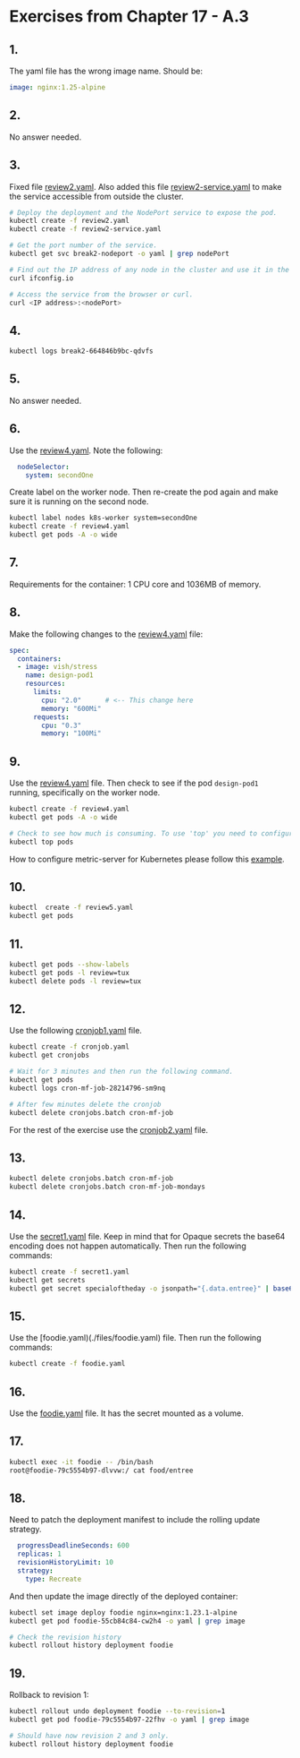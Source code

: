 # Exercises from Chapter 17 - A.3

## 1. 
The yaml file has the wrong image name. Should be:
``` yaml
image: nginx:1.25-alpine
```

## 2. 
No answer needed.

## 3.
Fixed file [review2.yaml](./files/review2.yaml).
Also added this file [review2-service.yaml](./files/review2-service.yaml) to make the service accessible from outside the cluster.
``` bash
# Deploy the deployment and the NodePort service to expose the pod.
kubectl create -f review2.yaml
kubectl create -f review2-service.yaml

# Get the port number of the service.
kubectl get svc break2-nodeport -o yaml | grep nodePort

# Find out the IP address of any node in the cluster and use it in the browser or do curl from anywhere.
curl ifconfig.io

# Access the service from the browser or curl.
curl <IP address>:<nodePort>
```

## 4.
``` bash
kubectl logs break2-664846b9bc-qdvfs 
```

## 5.
No answer needed.

## 6.
Use the [review4.yaml](./files/review4.yaml). Note the following:
``` yaml
  nodeSelector:
    system: secondOne
```
Create label on the worker node. Then re-create the pod again and make sure it is running on the second node.
``` bash
kubectl label nodes k8s-worker system=secondOne
kubectl create -f review4.yaml
kubectl get pods -A -o wide
```

## 7.
Requirements for the container: 1 CPU core and 1036MB of memory.

## 8.
Make the following changes to the [review4.yaml](./files/review4.yaml) file:
``` yaml
spec:
  containers:
  - image: vish/stress
    name: design-pod1
    resources:
      limits:
        cpu: "2.0"      # <-- This change here
        memory: "600Mi"
      requests:
        cpu: "0.3"
        memory: "100Mi"
```

## 9.
Use the [review4.yaml](./files/review4.yaml) file. Then check to see if the pod `design-pod1` running, specifically on the worker node. 
``` bash
kubectl create -f review4.yaml
kubectl get pods -A -o wide

# Check to see how much is consuming. To use 'top' you need to configure metric-server.
kubectl top pods
```

How to configure metric-server for Kubernetes please follow this [example](./extras/configure-metric-server.md).

## 10.
```bash
kubectl  create -f review5.yaml
kubectl get pods
```

## 11.
```bash
kubectl get pods --show-labels
kubectl get pods -l review=tux
kubectl delete pods -l review=tux
```

## 12.
Use the following [cronjob1.yaml](./files/cronjob1.yaml) file.
```bash
kubectl create -f cronjob.yaml
kubectl get cronjobs

# Wait for 3 minutes and then run the following command.
kubectl get pods
kubectl logs cron-mf-job-28214796-sm9nq 

# After few minutes delete the cronjob
kubectl delete cronjobs.batch cron-mf-job
```
For the rest of the exercise use the [cronjob2.yaml](./files/cronjob2.yaml) file. 

## 13.
```bash
kubectl delete cronjobs.batch cron-mf-job
kubectl delete cronjobs.batch cron-mf-job-mondays
```

## 14.
Use the [secret1.yaml](./files/secret1.yaml) file. Keep in mind that for Opaque secrets the base64 encoding does not happen automatically. Then run the following commands:
```bash
kubectl create -f secret1.yaml
kubectl get secrets
kubectl get secret specialoftheday -o jsonpath="{.data.entree}" | base64 --decode
```

## 15.
Use the [foodie.yaml)(./files/foodie.yaml) file. Then run the following commands:
```bash
kubectl create -f foodie.yaml
```

## 16.
Use the [foodie.yaml](./files/foodie.yaml) file. It has the secret mounted as a volume.

## 17.
```bash
kubectl exec -it foodie -- /bin/bash
root@foodie-79c5554b97-dlvvw:/ cat food/entree
```

## 18.
Need to patch the deployment manifest to include the rolling update strategy. 
```yaml
  progressDeadlineSeconds: 600
  replicas: 1
  revisionHistoryLimit: 10
  strategy:
    type: Recreate
```
And then update the image directly of the deployed container:
```bash
kubectl set image deploy foodie nginx=nginx:1.23.1-alpine
kubectl get pod foodie-55cb84c84-cw2h4 -o yaml | grep image

# Check the revision history
kubectl rollout history deployment foodie
```

## 19.
Rollback to revision 1:
```bash
kubectl rollout undo deployment foodie --to-revision=1
kubectl get pod foodie-79c5554b97-22fhv -o yaml | grep image

# Should have now revision 2 and 3 only.
kubectl rollout history deployment foodie
```